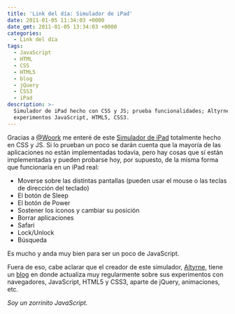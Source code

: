 ```yaml
---
title: 'Link del día: Simulador de iPad'
date: 2011-01-05 11:34:03 +0000
date_gmt: 2011-01-05 13:34:03 +0000
categories:
  - Link del día
tags:
  - JavaScript
  - HTML
  - CSS
  - HTML5
  - blog
  - jQuery
  - CSS3
  - iPad
description: >-
  Simulador de iPad hecho con CSS y JS; prueba funcionalidades; Altyrne blog
  experimentos JavaScript, HTML5, CSS3.
---
```



Gracias a [@Woork](http://twitter.com/Woork/status/22338930942672896) me enteré de este [Simulador de iPad](http://alexw.me/ipad/) totalmente hecho en CSS y JS. Si lo prueban un poco se darán cuenta que la mayoría de las aplicaciones no están implementadas todavía, pero hay cosas que sí están implementadas y pueden probarse hoy, por supuesto, de la misma forma que funcionaría en un iPad real:

- Moverse sobre las distintas pantallas (pueden usar el mouse o las teclas de dirección del teclado)
- El botón de Sleep
- El botón de Power
- Sostener los iconos y cambiar su posición
- Borrar aplicaciones
- Safari
- Lock/Unlock
- Búsqueda

Es mucho y anda muy bien para ser un poco de JavaScript.

Fuera de eso, cabe aclarar que el creador de este simulador, [Altyrne](http://twitter.com/altryne), tiene un [blog](http://alexw.me/) en donde actualiza muy regularmente sobre sus experimentos con navegadores, JavaScript, HTML5 y CSS3, aparte de jQuery, animaciones, etc.

_Soy un zorrinito JavaScript._
